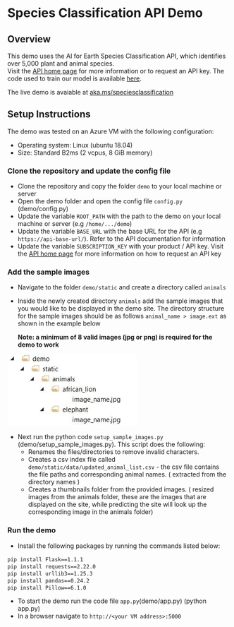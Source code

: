 # Species Classification API Demo


## Overview

This demo uses the AI for Earth Species Classification API, which identifies over 5,000 plant and animal species. <br/>
Visit the [API home page](https://www.microsoft.com/en-us/ai/ai-for-earth-apis) for more information or to request an API key. 
The code used to train our model is available [here](https://github.com/Microsoft/SpeciesClassification).

The live demo is avaiable at [aka.ms/speciesclassification](http://aka.ms/speciesclassification)


## Setup Instructions

The demo was tested on an Azure VM with the following configuration:
* Operating system: Linux (ubuntu 18.04)
* Size: Standard B2ms (2 vcpus, 8 GiB memory)


### Clone the repository and update the config file

- Clone the repository and copy the folder `demo` to your local machine or server
- Open the demo folder and open the config file `config.py` (demo/config.py)
- Update the variable `ROOT_PATH` with the path to the demo on your local machine or server (e.g `/home/.../demo`)
- Update the variable `BASE_URL` with the base URL for the API (e.g `https://api-base-url/`). Refer to the API documentation for information 
- Update the variable `SUBSCRIPTION_KEY` with your product / API key. Visit the [API home page](https://www.microsoft.com/en-us/ai/ai-for-earth-apis) for more information on how to request an API key


### Add the sample images

* Navigate to the folder `demo/static` and create a directory called `animals`
* Inside the newly created directory `animals` add the sample images that you would like to be displayed in the demo site.
   The directory structure for the sample images should be as follows `animal_name > image.ext` as shown in the example below
   
   <b>Note: a minimum of 8 valid images (jpg or png) is required for the demo to work</b>

<p><img src="sample_images_dir_structure.jpg" alt="sample images directory structure"/></p>
  
* Next run the python code `setup_sample_images.py` (demo/setup_sample_images.py). 
  This script does the following:
  - Renames the files/directories to remove invalid characters.
  - Creates a csv index file called `demo/static/data/updated_animal_list.csv` - the csv file contains the file paths and      corresponding animal names. ( extracted from the directory names )
  - Creates a thumbnails folder from the provided images. ( resized images from the animals folder, these are the images
  that are displayed on the site, while predicting the site will look up the corresponding image in the animals folder)

### Run the demo

* Install the following packages by running the commands listed below:

```
pip install Flask==1.1.1
pip install requests==2.22.0
pip install urllib3==1.25.3
pip install pandas==0.24.2
pip install Pillow==6.1.0
```

- To start the demo run the code file `app.py`(demo/app.py) (python app.py)
- In a browser navigate to `http://<your VM address>:5000`

